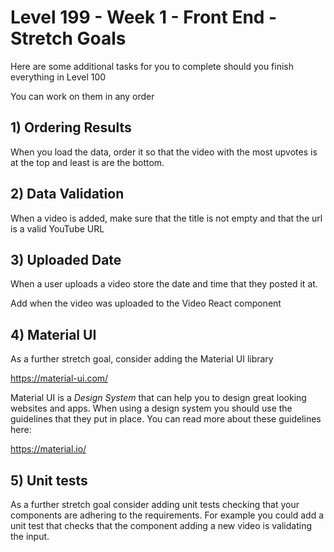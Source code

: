 # Level 199 - Week 1 - Front End - Stretch Goals

Here are some additional tasks for you to complete should you finish everything in Level 100

You can work on them in any order

## 1) Ordering Results

When you load the data, order it so that the video with the most upvotes is at the top and least is are the bottom.

## 2) Data Validation

When a video is added, make sure that the title is not empty and that the url is a valid YouTube URL

## 3) Uploaded Date

When a user uploads a video store the date and time that they posted it at.

Add when the video was uploaded to the Video React component

## 4) Material UI

As a further stretch goal, consider adding the Material UI library

https://material-ui.com/

Material UI is a _Design System_ that can help you to design great looking websites and apps. When using a design system you should use the guidelines that they put in place. You can read more about these guidelines here:

https://material.io/

## 5) Unit tests

As a further stretch goal consider adding unit tests checking that your components are adhering to the requirements. For example you could add a unit test that checks that the component adding a new video is validating the input.
